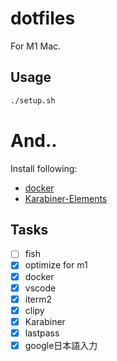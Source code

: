# dotfiles

For M1 Mac.

## Usage

```sh
./setup.sh
```

# And..

Install following:

- [docker](https://docs.docker.com/docker-for-mac/install/)
- [Karabiner-Elements](https://karabiner-elements.pqrs.org/docs/getting-started/installation/)

## Tasks

- [ ] fish
- [x] optimize for m1
- [x] docker
- [x] vscode
- [x] iterm2
- [x] clipy
- [x] Karabiner
- [x] lastpass
- [x] google日本語入力
